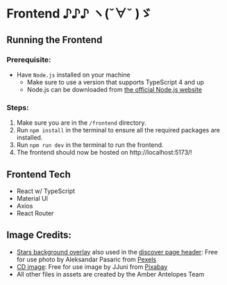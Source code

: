 # Frontend ♪♪♪ ヽ(ˇ∀ˇ )ゞ

## Running the Frontend

### Prerequisite:

- Have `Node.js` installed on your machine
    - Make sure to use a version that supports TypeScript 4 and up
    - Node.js can be downloaded
      from [the official Node.js website](https://nodejs.org/)

### Steps:

1. Make sure you are in the `/frontend` directory.
2. Run `npm install` in the terminal to ensure all the required packages are installed.
3. Run `npm run dev` in the terminal to run the frontend.
4. The frontend should now be hosted on http://localhost:5173/!

## Frontend Tech

- React w/ TypeScript
- Material UI
- Axios
- React Router

## Image Credits:

- [Stars background overlay](frontend/src/assets/stars_background.jpg) also used in
  the [discover page header](frontend/src/assets/discover_page_header.png): Free for use photo by Aleksandar Pasaric
  from [Pexels](https://www.pexels.com/photo/dark-starry-sky-1694000/)
- [CD image](frontend/src/assets/cd_image.png): Free for use image by JJuni
  from [Pixabay](https://pixabay.com/vectors/cd-computer-disk-saved-electronic-1169624/)
- All other files in assets are created by the Amber Antelopes Team